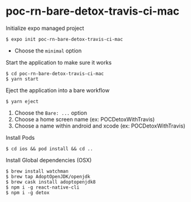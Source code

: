 # poc-rn-bare-detox-travis-ci-mac

Initialize expo managed project

```
$ expo init poc-rn-bare-detox-travis-ci-mac
```

- Choose the `minimal` option

Start the application to make sure it works

```
$ cd poc-rn-bare-detox-travis-ci-mac
$ yarn start
```

Eject the application into a bare workflow

```
$ yarn eject
```

1. Choose the `Bare: ...` option
1. Choose a home screen name (ex: POCDetoxWithTravis)
1. Choose a name within android and xcode (ex: POCDetoxWithTravis)

Install Pods

```
$ cd ios && pod install && cd ..
```


Install Global dependencies (OSX)

```
$ brew install watchman
$ brew tap AdoptOpenJDK/openjdk
$ brew cask install adoptopenjdk8
$ npm i -g react-native-cli
$ npm i -g detox
```